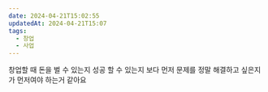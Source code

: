 ```yaml
---
date: 2024-04-21T15:02:55
updatedAt: 2024-04-21T15:07
tags:
  - 창업
  - 사업
---
```

창업할 때 돈을 벌 수 있는지 성공 할 수 있는지 보다 먼저 문제를 정말 해결하고 싶은지가 먼저여야 하는거 같아요
